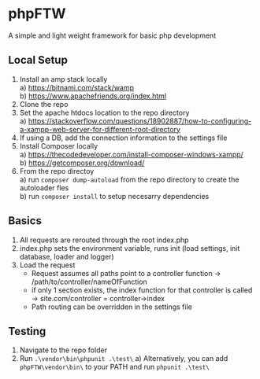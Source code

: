 # phpFTW
A simple and light weight framework for basic php development

## Local Setup
1) Install an amp stack locally  
    a) https://bitnami.com/stack/wamp  
    b) https://www.apachefriends.org/index.html
2) Clone the repo
3) Set the apache htdocs location to the repo directory  
    a) https://stackoverflow.com/questions/18902887/how-to-configuring-a-xampp-web-server-for-different-root-directory
4) If using a DB, add the connection information to the settings file
5) Install Composer locally  
    a) https://thecodedeveloper.com/install-composer-windows-xampp/  
    b) https://getcomposer.org/download/
6) From the repo directoy  
    a) run `composer dump-autoload` from the repo directory to create the autoloader fles  
    b) run `composer install` to setup necesarry dependencies  


## Basics
1) All requests are rerouted through the root index.php
2) index.php sets the environment variable, runs init (load settings, init database, loader and logger)
3) Load the request  
    - Request assumes all paths point to a controller function -> /path/to/controller/nameOfFunction  
    - if only 1 section exists, the index function for that controller is called -> site.com/controller = controller->index  
    - Path routing can be overridden in the settings file  

## Testing
1) Navigate to the repo folder
2) Run `.\vendor\bin\phpunit .\test\`
	a) Alternatively, you can add `phpFTW\vendor\bin\` to your PATH and run `phpunit .\test\`

